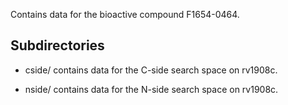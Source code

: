 Contains data for the bioactive compound F1654-0464.

## Subdirectories

- cside/ contains data for the C-side search space on rv1908c.

- nside/ contains data for the N-side search space on rv1908c.

